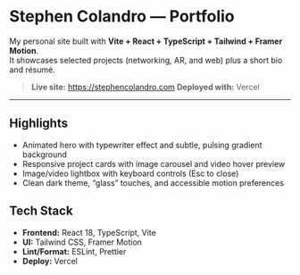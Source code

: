 # Stephen Colandro — Portfolio

My personal site built with **Vite + React + TypeScript + Tailwind + Framer Motion**.  
It showcases selected projects (networking, AR, and web) plus a short bio and résumé.

> **Live site:** https://stephencolandro.com
> **Deployed with:** Vercel

---

## Highlights
- Animated hero with typewriter effect and subtle, pulsing gradient background
- Responsive project cards with image carousel and video hover preview
- Image/video lightbox with keyboard controls (Esc to close)
- Clean dark theme, “glass” touches, and accessible motion preferences

## Tech Stack
- **Frontend:** React 18, TypeScript, Vite
- **UI:** Tailwind CSS, Framer Motion
- **Lint/Format:** ESLint, Prettier
- **Deploy:** Vercel

